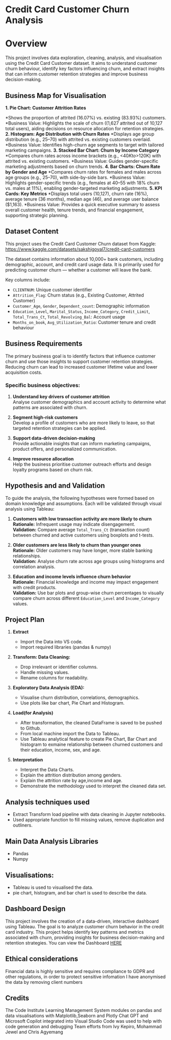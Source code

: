 # Credit Card Customer Churn Analysis

# Overview

This project involves data exploration, cleaning, analysis, and visualisation using the Credit Card Customer dataset. It aims to understand customer churn behaviour, identify key factors influencing churn, and extract insights that can inform customer retention strategies and improve business decision-making.

## Business Map for Visualisation

**1. Pie Chart: Customer Attrition Rates**

  *Shows the proportion of attrited (16.07%) vs. existing (83.93%) customers.
  *Business Value: Highlights the scale of churn ((1,627 attrited out of 10,127 total users), aiding decisions on resource allocation for retention strategies.
**2. Histogram: Age Distribution with Churn Rates**
  *Displays age group distribution (e.g., 25–70) with attrited vs. existing customers overlaid.
  *Business Value: Identifies high-churn age segments to target with tailored marketing campaigns.
**3. Stacked Bar Chart: Churn by Income Category**
  *Compares churn rates across income brackets (e.g., <$40K to >$120K) with attrited vs. existing customers.
  *Business Value: Guides gender-specific marketing adjustments based on churn trends.
**4. Bar Charts: Churn Rate by Gender and Age**
   *Compares churn rates for females and males across age groups (e.g., 25–70), with side-by-side bars.
   *Business Value: Highlights gender-specific trends (e.g., females at 40–55 with 18% churn vs. males at 11%), enabling gender-targeted marketing adjustments.
**5. KPI Cards: Key Metrics**
   *Displays total users (10,127), churn rate (16%), average tenure (36 months), median age (46), and average user balance ($1,163).
   *Business Value: Provides a quick executive summary to assess overall customer health, tenure trends, and financial engagement, supporting strategic planning.

## Dataset Content

This project uses the Credit Card Customer Churn dataset from Kaggle:
https://www.kaggle.com/datasets/sakshigoyal7/credit-card-customers

The dataset contains information about 10,000+ bank customers, including demographic, account, and credit card usage data. It is primarily used for predicting customer churn — whether a customer will leave the bank.

Key columns include:
 - `CLIENTNUM`: Unique customer identifier
 - `Attrition_Flag`: Churn status (e.g., Existing Customer, Attrited Customer)
 - `Customer_Age`, `Gender`, `Dependent_count`: Demographic information
 - `Education_Level`, `Marital_Status`, `Income_Category`, `Credit_Limit`, `Total_Trans_Ct`, `Total_Revolving_Bal`: Account usage
 - `Months_on_book`, `Avg_Utilization_Ratio`: Customer tenure and credit behaviour

## Business Requirements
The primary business goal is to identify factors that influence customer churn and use those insights to support customer retention strategies. Reducing churn can lead to increased customer lifetime value and lower acquisition costs.

### Specific business objectives:
1. **Understand key drivers of customer attrition**  
   Analyse customer demographics and account activity to determine what patterns are associated with churn.

2. **Segment high-risk customers**  
   Develop a profile of customers who are more likely to leave, so that targeted retention strategies can be applied.

3. **Support data-driven decision-making**  
   Provide actionable insights that can inform marketing campaigns, product offers, and personalized communication.

4. **Improve resource allocation**  
   Help the business prioritise customer outreach efforts and design loyalty programs based on churn risk.

## Hypothesis and and Validation
To guide the analysis, the following hypotheses were formed based on domain knowledge and assumptions. Each will be validated through visual analysis using Tableau:

1. **Customers with low transaction activity are more likely to churn**  
   **Rationale:** Infrequent usage may indicate disengagement.  
   **Validation:** Compare average `Total_Trans_Ct` (transaction count) between churned and active customers using boxplots and t-tests.

2. **Older customers are less likely to churn than younger ones**  
   **Rationale:** Older customers may have longer, more stable banking relationships.  
   **Validation:** Analyse churn rate across age groups using histograms and correlation analysis.

3. **Education and income levels influence churn behavior**  
   **Rationale:** Financial knowledge and income may impact engagement with credit products.  
   **Validation:** Use bar plots and group-wise churn percentages to visually compare churn across different `Education_Level` and `Income_Category` values.

## Project Plan

1. **Extract**

    * Import the Data into VS code.
    * Import required libraries (pandas & numpy)
 
 2. **Transform:  Data Cleaning:**

    * Drop irrelevant or identifier columns.
    * Handle missing values.
    * Rename columns for readability.
    
3. **Exploratory Data Analysis (EDA):**

   * Visualise churn distribution, correlations, demographics.
   * Use plots like bar chart, Pie Chart and Histogram.

4. **Load(for Analysis)**

   * After transformation, the cleaned DataFrame is saved to be pushed to Github.
   * From local machine import the Data to Tableau. 
   * Use Tableau analytical feature to create Pie Chart, Bar Chart and histogram to exmaine relationship between churned customers and their education, income, sex, and age.

5. **Interpretation**
   
    * Interpret the Data Charts. 
    * Explain  the attrition distribution among genders.
    * Explain  the attrition rate by age,income and age.
    * Demonstrate the methodology used to interpret the cleaned data set. 

## Analysis techniques used

  * Extract Transform load pipeline with data cleaning in Jupyter notebooks.
  * Used appropriate function to fill missing values, remove duplication  and outliners. 

## Main Data Analysis Libraries
  * Pandas
  * Numpy

## Visualisations:
  * Tableau is used to visualised the data.
  * pie chart, histogram,  and bar chart is used to describe the data. 

## Dashboard Design

This project involves the creation of a data-driven, interactive dashboard using Tableau. The goal is to analyze customer churn behavior in the credit card industry. This project helps identify key patterns and metrics associated with churn, providing insights for business decision-making and retention strategies.
You can view the Dashboard [HERE](https://public.tableau.com/app/profile/ivy.kepiro/viz/CreditCardCustomerChurnAnalysis_17502543802840/Dashboard1)

## Ethical considerations

Financial data is highly sensitive and requires compliance to GDPR and other regulations, in order to protect sensitive infomation I have anonymised the data by removing client numbers

## Credits

The Code Institute Learning Management System modules on pandas and data visualisations with Matplotlib,Seaborn and Plotly
Chat GPT and Microsoft Copilot integrated into Visual Studio Code was used to help with code generation and debugging
Team efforts from Ivy Kepiro, Mohammad Jewel and Chris Agyemang

